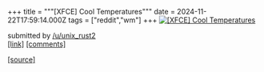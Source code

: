 +++
title = """[XFCE] Cool Temperatures"""
date = 2024-11-22T17:59:14.000Z
tags = ["reddit","wm"]
+++
[![[XFCE] Cool Temperatures](https://b.thumbs.redditmedia.com/iIAbPNEhEZYeoe9AM1Dvhv49hQhhFe79D9uOUJr_kgM.jpg "[XFCE] Cool Temperatures")](https://www.reddit.com/r/unixporn/comments/1gxdzex/xfce_cool_temperatures/)

submitted by [/u/unix\_rust2](https://www.reddit.com/user/unix_rust2)  
[\[link\]](https://www.reddit.com/gallery/1gxdzex) [\[comments\]](https://www.reddit.com/r/unixporn/comments/1gxdzex/xfce_cool_temperatures/)

[[source]](https://www.reddit.com/r/unixporn/comments/1gxdzex/xfce_cool_temperatures/)
